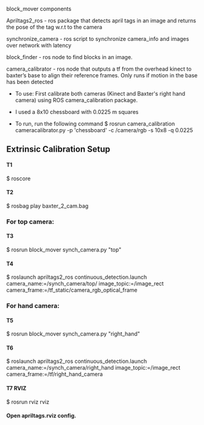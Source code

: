 

block_mover components

Apriltags2_ros - ros package that detects april tags in an image and returns the pose of the tag w.r.t to the camera

synchronize_camera - ros script to synchronize camera_info and images over network with latency

block_finder  - ros node to find blocks in an image.

camera_calibrator - ros node that outputs a tf from the overhead kinect to baxter’s base to align their reference frames. Only runs if motion in the base has been detected

* To use:
First calibrate both cameras (Kinect and Baxter's right hand camera) using ROS camera_calibration package.

* I used a 8x10 chessboard with 0.0225 m squares

* To run, run the following command 
$ rosrun camera_calibration cameracalibrator.py -p 'chessboard' -c /camera/rgb -s 10x8 -q 0.0225



## Extrinsic Calibration Setup
#### T1
$ roscore

#### T2
$ rosbag play baxter_2_cam.bag


### For top camera:
#### T3
$ rosrun block_mover synch_camera.py "top"
#### T4
$ roslaunch apriltags2_ros continuous_detection.launch camera_name:=/synch_camera/top/ image_topic:=/image_rect camera_frame:=/tf_static/camera_rgb_optical_frame

### For hand camera:
#### T5
$ rosrun block_mover synch_camera.py "right_hand"
#### T6
$ roslaunch apriltags2_ros continuous_detection.launch camera_name:=/synch_camera/right_hand image_topic:=/image_rect camera_frame:=/tf/right_hand_camera

#### T7 RVIZ
$ rosrun rviz rviz 

#### Open apriltags.rviz config.